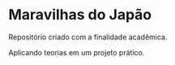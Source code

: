 # Maravilhas do Japão
 Repositório criado com a finalidade acadêmica.

 Aplicando teorias em um projeto prático.
